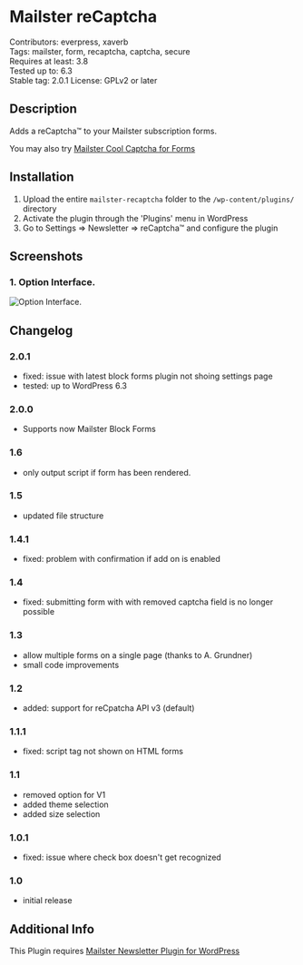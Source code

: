 # Mailster reCaptcha

Contributors: everpress, xaverb  
Tags: mailster, form, recaptcha, captcha, secure  
Requires at least: 3.8  
Tested up to: 6.3  
Stable tag: 2.0.1
License: GPLv2 or later

## Description

Adds a reCaptcha™ to your Mailster subscription forms.

You may also try [Mailster Cool Captcha for Forms](https://wordpress.org/plugins/mailster-cool-captcha/)

## Installation

1. Upload the entire `mailster-recaptcha` folder to the `/wp-content/plugins/` directory
2. Activate the plugin through the 'Plugins' menu in WordPress
3. Go to Settings => Newsletter => reCaptcha™ and configure the plugin

## Screenshots

### 1. Option Interface.

![Option Interface.](https://ps.w.org/mailster-recaptcha/assets/screenshot-1.png)

## Changelog

### 2.0.1

- fixed: issue with latest block forms plugin not shoing settings page
- tested: up to WordPress 6.3

### 2.0.0

- Supports now Mailster Block Forms

### 1.6

- only output script if form has been rendered.

### 1.5

- updated file structure

### 1.4.1

- fixed: problem with confirmation if add on is enabled

### 1.4

- fixed: submitting form with with removed captcha field is no longer possible

### 1.3

- allow multiple forms on a single page (thanks to A. Grundner)
- small code improvements

### 1.2

- added: support for reCpatcha API v3 (default)

### 1.1.1

- fixed: script tag not shown on HTML forms

### 1.1

- removed option for V1
- added theme selection
- added size selection

### 1.0.1

- fixed: issue where check box doesn't get recognized

### 1.0

- initial release

## Additional Info

This Plugin requires [Mailster Newsletter Plugin for WordPress](https://mailster.co/?utm_campaign=wporg&utm_source=wordpress.org&utm_medium=readme&utm_term=reCaptcha)
